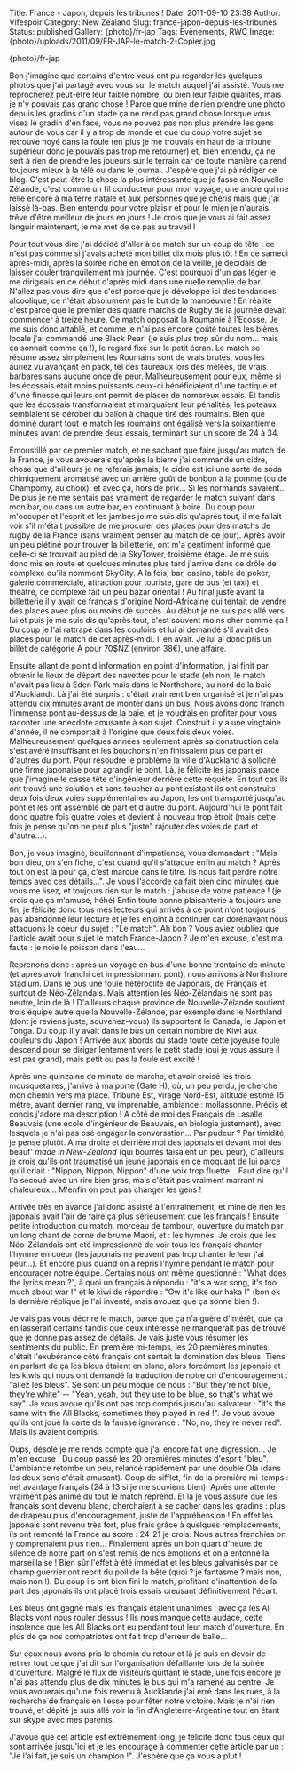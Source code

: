 Title: France - Japon, depuis les tribunes !
Date: 2011-09-10 23:38
Author: Vifespoir
Category: New Zealand
Slug: france-japon-depuis-les-tribunes
Status: published
Gallery: {photo}/fr-jap
Tags: Evènements, RWC
Image: {photo}/uploads/2011/09/FR-JAP-le-match-2-Copier.jpg

{photo}/fr-jap

Bon j'imagine que certains d'entre vous ont pu regarder les quelques
photos que j'ai partagé avec vous sur le match auquel j'ai assisté. Vous
me reprocherez peut-être leur faible nombre, ou bien leur faible
qualités, mais je n'y pouvais pas grand chose ! Parce que mine de rien
prendre une photo depuis les gradins d'un stade ça ne rend pas grand
chose lorsque vous visez le gradin d'en face, vous ne pouvez pas non
plus prendre les gens autour de vous car il y a trop de monde et que du
coup votre sujet se retrouve noyé dans la foule (en plus je me trouvais
en haut de la tribune supérieur donc je pouvais pas trop me retourner)
et, bien entendu, ça ne sert à rien de prendre les joueurs sur le
terrain car de toute manière ça rend toujours mieux à la télé ou dans le
journal. J'espère que j'ai pà rédiger ce blog. C'est peut-être la chose
la plus intéressante que je fasse en Nouvelle-Zélande, c'est comme un
fil conducteur pour mon voyage, une ancre qui me relie encore à ma terre
natale et aux personnes que je chéris mais que j'ai laissé là-bas. Bien
entendu pour votre plaisir et pour le mien je n'aurais trêve d'être
meilleur de jours en jours ! Je crois que je vous ai fait assez languir
maintenant, je me met de ce pas au travail !

Pour tout vous dire j'ai décidé d'aller à ce match sur un coup de tête :
ce n'est pas comme si j'avais acheté mon billet dix mois plus tôt ! En
ce samedi après-midi, après la soirée riche en émotion de la veille, je
décidais de laisser couler tranquilement ma journée. C'est pourquoi d'un
pas léger je me dirigeais en ce début d'après midi dans une ruelle
remplie de bar. N'allez pas vous dire que c'est parce que je développe
ici des tendances alcoolique, ce n'était absolument pas le but de la
manoeuvre ! En réalité c'est parce que le premier des quatre matchs de
Rugby de la journée devait commencer à treize heure. Ce match opposait
la Roumanie à l'Ecosse. Je me suis donc attablé, et comme je n'ai pas
encore goûté toutes les bières locale j'ai commandé une Black Pearl (je
suis plus trop sûr du nom... mais ça sonnait comme ça !), le regard fixé
sur le petit écran. Le match se résume assez simplement les Roumains
sont de vrais brutes, vous les auriez vu avançant en pack, tel des
taureaux lors des mêlées, de vrais barbares sans aucune once de peur.
Malheureusement pour eux, même si les écossais était moins puissants
ceux-ci bénéficiaient d'une tactique et d'une finesse qui leurs ont
permit de placer de nombreux essais. Et tandis que les écossais
transformaient et marquaient leur pénalités, les poteaux semblaient se
dérober du ballon à chaque tiré des roumains. Bien que dominé durant
tout le match les roumains ont égalisé vers la soixantième minutes avant
de prendre deux essais, terminant sur un score de 24 à 34.

Émoustillé par ce premier match, et ne sachant que faire jusqu'au match
de la France, je vous avouerais qu'après la bierre j'ai commandé un
cidre, chose que d'ailleurs je ne referais jamais; le cidre est ici une
sorte de soda chimiquement aromatisé avec un arrière goût de bonbon à la
pomme (ou de Champomy, au choix), et avec ça, hors de prix... Si les
normands savaient... De plus je ne me sentais pas vraiment de regarder
le match suivant dans mon bar, ou dans un autre bar, en continuant à
boire. Du coup pour m'occuper et l'esprit et les jambes je me suis dis
qu'après tout, il me fallait voir s'il m'était possible de me procurer
des places pour des matchs de rugby de la France (sans vraiment penser
au match de ce jour). Après avoir un peu piétiné pour trouver la
billetterie, ont m'a gentiment informé que celle-ci se trouvait au pied
de la SkyTower, troisième étage. Je me suis donc mis en route et
quelques minutes plus tard j'arrive dans ce drôle de complexe qu'ils
nomment SkyCity. A la fois, bar, casino, table de poker, galerie
commerciale, attraction pour touriste, gare de bus (et taxi) et théâtre,
ce complexe fait un peu bazar oriental ! Au final juste avant la
billetterie il y avait ce français d'origine Nord-Africaine qui tentait
de vendre des places avec plus ou moins de succès. Au début je ne suis
pas allé vers lui et puis je me suis dis qu'après tout, c'est souvent
moins cher comme ça ! Du coup je l'ai rattrapé dans les couloirs et lui
ai demandé s'il avait des places pour le match de cet après-midi. Il en
avait. Je lui ai donc pris un billet de catégorie A pour 70\$NZ (environ
38€), une affaire.

Ensuite allant de point d'information en point d'information, j'ai finit
par obtenir le lieux de départ des navettes pour le stade (eh non, le
match n'avait pas lieu à Eden Park mais dans le Northshore, au nord de
la baie d'Auckland). Là j'ai été surpris : c'était vraiment bien
organisé et je n'ai pas attendu dix minutes avant de monter dans un bus.
Nous avons donc franchi l'immense pont au-dessus de la baie, et je
voudrais en profiter pour vous raconter une anecdote amusante à son
sujet. Construit il y a une vingtaine d'année, il ne comportait à
l'origine que deux fois deux voies. Malheureusement quelques années
seulement après sa construction cela s'est avéré insuffisant et les
bouchons n'en finissaient plus de part et d'autres du pont. Pour
résoudre le problème la ville d'Auckland à sollicité une firme japonaise
pour agrandir le pont. Là, je félicite les japonais parce que j'imagine
le casse tête d'ingénieur derrière cette requête. En tout cas ils ont
trouvé une solution et sans toucher au pont existant ils ont construits
deux fois deux voies supplémentaires au Japon, les ont transporté
jusqu'au pont et les ont assemblé de part et d'autre du pont.
Aujourd'hui le pont fait donc quatre fois quatre voies et devient à
nouveau trop étroit (mais cette fois je pense qu'on ne peut plus "juste"
rajouter des voies de part et d'autre...).

Bon, je vous imagine, bouillonnant d'impatience, vous demandant : "Mais
bon dieu, on s'en fiche, c'est quand qu'il s'attaque enfin au match ?
Après tout on est là pour ça, c'est marqué dans le titre. Ils nous fait
perdre notre temps avec ces détails...". Je vous l'accorde ça fait bien
cinq minutes que vous me lisez, et toujours rien sur le match : j'abuse
de votre patience ! (je crois que ça m'amuse, héhé) Enfin toute bonne
plaisanterie à toujours une fin, je félicite donc tous mes lecteurs qui
arrivés à ce point n'ont toujours pas abandonné leur lecture et je les
enjoint à continuer car dorénavant nous attaquons le coeur du sujet :
"Le match". Ah bon ? Vous aviez oubliez que l'article avait pour sujet
le match France-Japon ? Je m'en excuse, c'est ma faute : je noie le
poisson dans l'eau...

Reprenons donc : après un voyage en bus d'une bonne trentaine de minute
(et après avoir franchi cet impressionnant pont), nous arrivons à
Northshore Stadium. Dans le bus une foule hétéroclite de Japonais, de
Français et surtout de Néo-Zélandais. Mais attention les Néo-Zélandais
ne sont pas neutre, loin de là ! D'ailleurs chaque province de
Nouvelle-Zélande soutient trois équipe autre que la Nouvelle-Zélande,
par exemple dans le Northland (dont je reviens juste, souvenez-vous) ils
supportent le Canada, le Japon et Tonga. Du coup il y avait dans le bus
un certain nombre de Kiwi aux couleurs du Japon ! Arrivée aux abords du
stade toute cette joyeuse foule descend pour se diriger lentement vers
le petit stade (oui je vous assure il est pas grand), mais petit ou pas
la foule est excité !

Après une quinzaine de minute de marche, et avoir croisé les trois
mousquetaires, j'arrive à ma porte (Gate H), où, un peu perdu, je
cherche mon chemin vers ma place. Tribune Est, virage Nord-Est, altitude
estimé 15 mètre, avant dernier rang, vu imprenable, ambiance :
mollassonne. Précis et concis j'adore ma description ! A côté de moi des
Français de Lasalle Beauvais (une école d'ingénieur de Beauvais, en
biologie justement), avec lesquels je n'ai pas osé engager la
conversation... Par pudeur ? Par timidité, je pense plutôt. A ma droite
et derrière moi des japonais et devant moi des beauf' *made in
New-Zealand* (qui bourrés faisaient un peu peur), d'ailleurs je crois
qu'ils ont traumatisé un jeune japonais en ce moquant de lui parce qu'il
criait : "Nippon, Nippon, Nippon" d'une voix trop fluette... Faut dire
qu'il l'a secoué avec un rire bien gras, mais c'était pas vraiment
marrant ni chaleureux... M'enfin on peut pas changer les gens !

Arrivée très en avance j'ai donc assisté à l'entrainement, et mine de
rien les japonais avait l'air de faire ça plus sérieusement que les
français ! Ensuite petite introduction du match, morceau de tambour,
ouverture du match par un long chant de corne de brume Maori, et : les
hymnes. Je crois que les Néo-Zélandais ont été impressionné de voir tous
les français chanter l'hymne en coeur (les japonais ne peuvent pas trop
chanter le leur j'ai peur...). Et encore plus quand on a repris l'hymne
pendant le match pour encourager notre équipe. Certains nous ont même
questionné : "What does the lyrics mean ?", à quoi un français à répondu
: "it's a war song, it's too much about war !" et le kiwi de répondre :
"Ow it's like our haka !" (bon ok la dernière réplique je l'ai inventé,
mais avouez que ça sonne bien !).

Je vais pas vous décrire le match, parce que ça n'a guère d'intérêt, que
ça en lasserait certains tandis que ceux intéressé ne manquerait pas de
trouvé que je donne pas assez de détails. Je vais juste vous résumer les
sentiments du public. En première mi-temps, les 20 premières minutes
c'était l'exubérance côté français ont sentait la domination des bleus.
Tiens en parlant de ça les bleus étaient en blanc, alors forcément les
japonais et les kiwis qui nous ont demandé la traduction de notre cri
d'encouragement : "allez les bleus". Se sont un peu moqué de nous : "But
they're not blue, they're white" -- "Yeah, yeah, but they use to be
blue, so that's what we say". Je vous avoue qu'ils ont pas trop compris
jusqu'au salvateur : "it's the same with the All Blacks, sometimes they
played in red !". Je vous avoue qu'ils ont joué la carte de la fausse
ignorance : "No, no, they're never red". Mais ils avaient compris.

Oups, désolé je me rends compte que j'ai encore fait une digression...
Je m'en excuse ! Du coup passé les 20 premières minutes d'esprit "bleu".
L'ambiance retombe un peu, relancé rapidement par une double Ola (dans
les deux sens c'était amusant). Coup de sifflet, fin de la première
mi-temps : net avantage français (24 à 13 si je me souviens bien). Après
une attente vraiment pas animé du tout le match reprend. Et là je vous
assure que les français sont devenu blanc, cherchaient à se cacher dans
les gradins : plus de drapeau plus d'encouragement, juste de
l'appréhension ! En effet les japonais sont revenu très fort, plus frais
grâce à quelques remplacements, ils ont remonté la France au score :
24-21 je crois. Nous autres frenchies on y comprenaient plus rien...
Finalement après un bon quart d'heure de silence de notre part on s'est
remis de nos émotions et on a entonné la marseillaise ! Bien sûr l'effet
à été immédiat et les bleus galvanisés par ce champ guerrier ont reprit
du poil de la bête (quoi ? je fantasme ? mais non, mais non !). Du coup
ils ont bien fini le match, profitant d'inattention de la part des
japonais ils ont placé trois essais creusant définitivement l'écart.

Les bleus ont gagné mais les français étaient unanimes : avec ça les All
Blacks vont nous rouler dessus ! Ils nous manque cette audace, cette
insolence que les All Blacks ont eu pendant tout leur match d'ouverture.
En plus de ça nos compatriotes ont fait trop d'erreur de balle...

Sur ceux nous avons pris le chemin du retour et là je suis en devoir de
retirer tout ce que j'ai dit sur l'organisation défaillante lors de la
soirée d'ouverture. Malgré le flux de visiteurs quittant le stade, une
fois encore je n'ai pas attendu plus de dix minutes le bus qui m'a
ramené au centre. Je vous avouerais qu'une fois revenu à Aucklande j'ai
erré dans les rues, à la recherche de français en liesse pour fêter
notre victoire. Mais je n'ai rien trouvé, et dépité je suis allé voir la
fin d'Angleterre-Argentine tout en étant sur skype avec mes parents.

J'avoue que cet article est extrêmement long, je félicite donc tous ceux
qui sont arrivée jusqu'ici et je les encourage à commenter cette article
par un : "Je l'ai fait, je suis un champion !". J'espère que ça vous a
plut !
